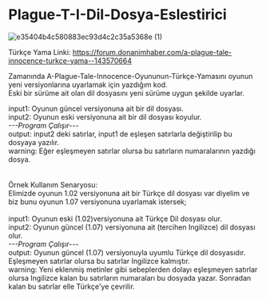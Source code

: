 # Plague-T-I-Dil-Dosya-Eslestirici

![e35404b4c580883ec93d4c2c35a5368e (1)](https://user-images.githubusercontent.com/50713500/135296427-cfb40a82-a47e-43ef-be9d-c35e19d627e7.jpeg)



Türkçe Yama Linki: https://forum.donanimhaber.com/a-plague-tale-innocence-turkce-yama--143570664



Zamanında A-Plague-Tale-Innocence-Oyununun-Türkçe-Yamasını oyunun yeni versiyonlarına uyarlamak için yazdığım kod.<br />
Eski bir sürüme ait olan dil dosyasını yeni sürüme uygun şekilde uyarlar.

input1: Oyunun güncel versiyonuna ait bir dil dosyası.<br />
input2: Oyunun eski versiyonuna ait bir dil dosyası koyulur.<br />
*---Program Çalışır---*<br />
output: input2 deki satırlar, input1 de eşleşen satırlarla değiştirilip bu dosyaya yazılır.<br />
warning: Eğer eşleşmeyen satırlar olursa bu satırların numaralarının yazdığı dosya.<br />
<br />
<br />
Örnek Kullanım Senaryosu:<br />
Elimizde oyunun 1.02 versiyonuna ait bir Türkçe dil dosyası var diyelim ve biz bunu oyunun 1.07 versiyonuna uyarlamak istersek;
<br /><br />
input1: Oyunun eski (1.02)versiyonuna ait Türkçe Dil dosyası olur.<br />
input2: Oyunun güncel (1.07) versiyonuna ait (tercihen Ingilizce) dil dosyası olur.<br />
*---Program Çalışır---*<br />
output: Oyunun güncel (1.07) versiyonuyla uyumlu Türkçe dil dosyasıdır. Eşleşmeyen satırlar olursa bu satırlar Ingilizce kalmıştır.<br />
warning: Yeni eklenmiş metinler gibi sebeplerden dolayı eşleşmeyen satırlar olursa Ingilizce kalan bu satırların numaraları bu dosyada yazar.
Sonradan kalan bu satırlar  elle Türkçe'ye çevrilir.


